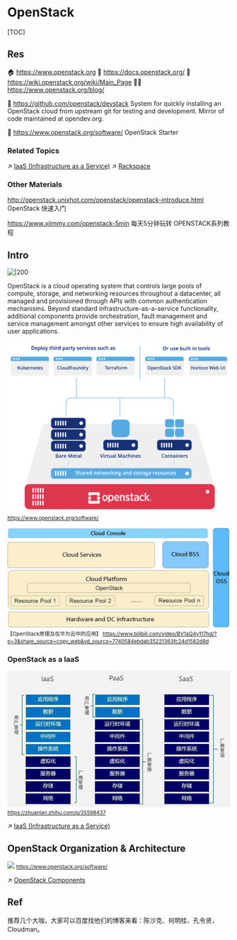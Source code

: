 # OpenStack

[TOC]



## Res
🏠 https://www.openstack.org
📂 https://docs.openstack.org/
📂 https://wiki.openstack.org/wiki/Main_Page
👨‍💻 https://www.openstack.org/blog/

🚧 https://github.com/openstack/devstack
System for quickly installing an OpenStack cloud from upstream git for testing and development. Mirror of code maintained at opendev.org.

🚀 https://www.openstack.org/software/
OpenStack Starter


### Related Topics
↗ [IaaS (Infrastructure as a Service)](../../🌵%20Cloud%20Native%20Overview/🗿%20Cloud%20Models/Cloud%20Service%20(Delivery)%20Models/IaaS%20(Infrastructure%20as%20a%20Service)/IaaS%20(Infrastructure%20as%20a%20Service).md)
↗ [Rackspace](../../🌵%20Cloud%20Native%20Overview/🗿%20Cloud%20Models/Cloud%20Service%20(Delivery)%20Models/IaaS%20(Infrastructure%20as%20a%20Service)/Rackspace.md)


### Other Materials
http://openstack.unixhot.com/openstack/openstack-introduce.html
OpenStack 快速入门

https://www.xjimmy.com/openstack-5min
每天5分钟玩转 OPENSTACK系列教程



## Intro
![|200](../../../../../../../Assets/Pics/Pasted%20image%2020230308140123.png)

OpenStack is a cloud operating system that controls large pools of compute, storage, and networking resources throughout a datacenter, all managed and provisioned through APIs with common authentication mechanisms.
Beyond standard infrastructure-as-a-service functionality, additional components provide orchestration, fault management and service management amongst other services to ensure high availability of user applications.

![|500](../../../../../Assets/Pics/Screenshot%202024-04-27%20at%203.46.31%20PM.png)
<small>https://www.openstack.org/software/</small>

![](../../../../../Assets/Pics/Screenshot%202024-04-27%20at%203.59.06%20PM.png)
<small>【OpenStack原理及在华为云中的应用】 https://www.bilibili.com/video/BV1aQ4y117hd/?p=3&share_source=copy_web&vd_source=7740584ebdab35221363fc24d1582d9d </small>


### OpenStack as a IaaS
![](../../../../../Assets/Pics/Pasted%20image%2020240427101332.png)
<small>https://zhuanlan.zhihu.com/p/35598437</small>


↗ [IaaS (Infrastructure as a Service)](../../🌵%20Cloud%20Native%20Overview/🗿%20Cloud%20Models/Cloud%20Service%20(Delivery)%20Models/IaaS%20(Infrastructure%20as%20a%20Service)/IaaS%20(Infrastructure%20as%20a%20Service).md)



## OpenStack Organization &  Architecture
![](../../../../../../Assets/Pics/Pasted%20image%2020240427154740.png)
<small>https://www.openstack.org/software/</small>

↗ [OpenStack Components](OpenStack%20Components/OpenStack%20Components.md)



## Ref
[👍 openstack入门第一章基础与部署环境 | CSDN]: https://blog.csdn.net/weixin_56665913/article/details/119833046

[👍 openstack深入学习 | Cnblog]: https://www.cnblogs.com/cuiyongchao007/p/12902169.html

[👍 OpenStack入门科普，看这一篇就够啦！ - 小枣君的文章 - 知乎]: https://zhuanlan.zhihu.com/p/35598437
推荐几个大咖，大家可以百度找他们的博客来看：陈沙克、何明桂、孔令贤，Cloudman。

[👍 OpenStack构架知识梳理]: http://www.cnblogs.com/kevingrace/p/5733508.html
